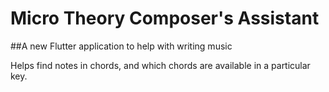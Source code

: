 # Micro Theory Composer's Assistant

##A new Flutter application to help with writing music

Helps find notes in chords, and which chords are available in a particular key.
